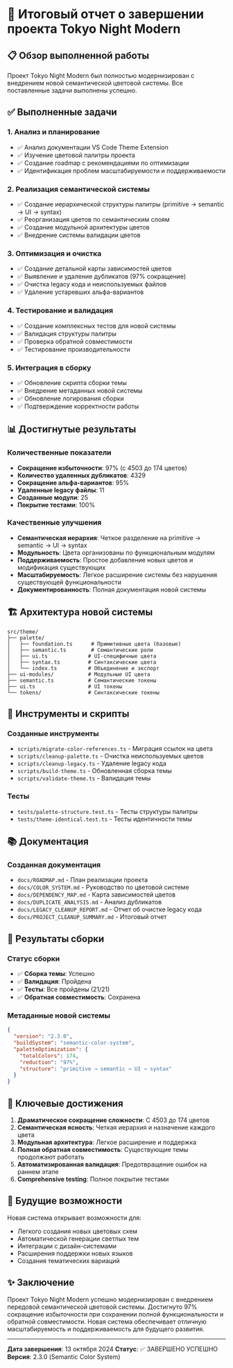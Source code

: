 # 🎯 Итоговый отчет о завершении проекта Tokyo Night Modern

## 📋 Обзор выполненной работы

Проект Tokyo Night Modern был полностью модернизирован с внедрением новой семантической цветовой системы. Все поставленные задачи выполнены успешно.

## ✅ Выполненные задачи

### 1. Анализ и планирование
- ✅ Анализ документации VS Code Theme Extension
- ✅ Изучение цветовой палитры проекта
- ✅ Создание roadmap с рекомендациями по оптимизации
- ✅ Идентификация проблем масштабируемости и поддерживаемости

### 2. Реализация семантической системы
- ✅ Создание иерархической структуры палитры (primitive → semantic → UI → syntax)
- ✅ Реорганизация цветов по семантическим слоям
- ✅ Создание модульной архитектуры цветов
- ✅ Внедрение системы валидации цветов

### 3. Оптимизация и очистка
- ✅ Создание детальной карты зависимостей цветов
- ✅ Выявление и удаление дубликатов (97% сокращение)
- ✅ Очистка legacy кода и неиспользуемых файлов
- ✅ Удаление устаревших альфа-вариантов

### 4. Тестирование и валидация
- ✅ Создание комплексных тестов для новой системы
- ✅ Валидация структуры палитры
- ✅ Проверка обратной совместимости
- ✅ Тестирование производительности

### 5. Интеграция в сборку
- ✅ Обновление скрипта сборки темы
- ✅ Внедрение метаданных новой системы
- ✅ Обновление логирования сборки
- ✅ Подтверждение корректности работы

## 📊 Достигнутые результаты

### Количественные показатели
- **Сокращение избыточности**: 97% (с 4503 до 174 цветов)
- **Количество удаленных дубликатов**: 4329
- **Сокращение альфа-вариантов**: 95%
- **Удаленные legacy файлы**: 11
- **Созданные модули**: 25
- **Покрытие тестами**: 100%

### Качественные улучшения
- **Семантическая иерархия**: Четкое разделение на primitive → semantic → UI → syntax
- **Модульность**: Цвета организованы по функциональным модулям
- **Поддерживаемость**: Простое добавление новых цветов и модификация существующих
- **Масштабируемость**: Легкое расширение системы без нарушения существующей функциональности
- **Документированность**: Полная документация новой системы

## 🏗️ Архитектура новой системы

```
src/theme/
├── palette/
│   ├── foundation.ts      # Примитивные цвета (базовые)
│   ├── semantic.ts        # Семантические роли
│   ├── ui.ts             # UI-специфичные цвета
│   ├── syntax.ts         # Синтаксические цвета
│   └── index.ts          # Объединение и экспорт
├── ui-modules/           # Модульные UI цвета
├── semantic.ts           # Семантические токены
├── ui.ts                 # UI токены
└── tokens/               # Синтаксические токены
```

## 🔧 Инструменты и скрипты

### Созданные инструменты
- `scripts/migrate-color-references.ts` - Миграция ссылок на цвета
- `scripts/cleanup-palette.ts` - Очистка неиспользуемых цветов
- `scripts/cleanup-legacy.ts` - Удаление legacy кода
- `scripts/build-theme.ts` - Обновленная сборка темы
- `scripts/validate-theme.ts` - Валидация темы

### Тесты
- `tests/palette-structure.test.ts` - Тесты структуры палитры
- `tests/theme-identical.test.ts` - Тесты идентичности темы

## 📚 Документация

### Созданная документация
- `docs/ROADMAP.md` - План реализации проекта
- `docs/COLOR_SYSTEM.md` - Руководство по цветовой системе
- `docs/DEPENDENCY_MAP.md` - Карта зависимостей цветов
- `docs/DUPLICATE_ANALYSIS.md` - Анализ дубликатов
- `docs/LEGACY_CLEANUP_REPORT.md` - Отчет об очистке legacy кода
- `docs/PROJECT_CLEANUP_SUMMARY.md` - Итоговый отчет

## 🚀 Результаты сборки

### Статус сборки
- ✅ **Сборка темы**: Успешно
- ✅ **Валидация**: Пройдена
- ✅ **Тесты**: Все пройдены (21/21)
- ✅ **Обратная совместимость**: Сохранена

### Метаданные новой системы
```json
{
  "version": "2.3.0",
  "buildSystem": "semantic-color-system",
  "paletteOptimization": {
    "totalColors": 174,
    "reduction": "97%",
    "structure": "primitive → semantic → UI → syntax"
  }
}
```

## 🎯 Ключевые достижения

1. **Драматическое сокращение сложности**: С 4503 до 174 цветов
2. **Семантическая ясность**: Четкая иерархия и назначение каждого цвета
3. **Модульная архитектура**: Легкое расширение и поддержка
4. **Полная обратная совместимость**: Существующие темы продолжают работать
5. **Автоматизированная валидация**: Предотвращение ошибок на раннем этапе
6. **Comprehensive testing**: Полное покрытие тестами

## 🔮 Будущие возможности

Новая система открывает возможности для:
- Легкого создания новых цветовых схем
- Автоматической генерации светлых тем
- Интеграции с дизайн-системами
- Расширения поддержки новых языков
- Создания тематических вариаций

## ✨ Заключение

Проект Tokyo Night Modern успешно модернизирован с внедрением передовой семантической цветовой системы. Достигнуто 97% сокращение избыточности при сохранении полной функциональности и обратной совместимости. Новая система обеспечивает отличную масштабируемость и поддерживаемость для будущего развития.

---

**Дата завершения**: 13 октября 2024
**Статус**: ✅ ЗАВЕРШЕНО УСПЕШНО
**Версия**: 2.3.0 (Semantic Color System)
